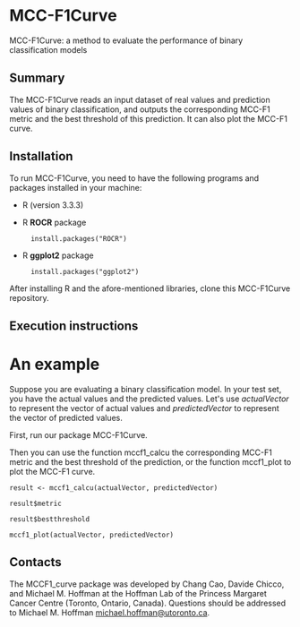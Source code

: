 # MCC-F1Curve #

MCC-F1Curve: a method to evaluate the performance of binary classification models

## Summary ##

The MCC-F1Curve reads an input dataset of real values and prediction values of binary classification, and outputs the corresponding MCC-F1 metric and the best threshold of this prediction. It can also plot the MCC-F1 curve.

## Installation ##

To run MCC-F1Curve, you need to have the following programs and packages installed in your machine:

* R (version 3.3.3)
* R **ROCR** package

		install.packages("ROCR")

* R **ggplot2** package

		install.packages("ggplot2")

After installing R and the afore-mentioned libraries, clone this MCC-F1Curve repository.

## Execution instructions ##

# An example

Suppose you are evaluating a binary classification model. In your test set, you have the actual values and the predicted values. Let's use *actualVector* to represent the vector of actual values and *predictedVector* to represent the vector of predicted values.

First, run our package MCC-F1Curve.

Then you can use the function mccf1_calcu the corresponding MCC-F1 metric and the best threshold of the prediction, or the function mccf1_plot to plot the MCC-F1 curve.

	result <- mccf1_calcu(actualVector, predictedVector)

	result$metric

	result$bestthreshold

	mccf1_plot(actualVector, predictedVector)

## Contacts ##

The MCCF1_curve package was developed by Chang Cao, Davide Chicco, and Michael M. Hoffman at the Hoffman Lab of the Princess Margaret Cancer Centre (Toronto, Ontario, Canada). Questions should be
addressed to Michael M. Hoffman <michael.hoffman@utoronto.ca>.
